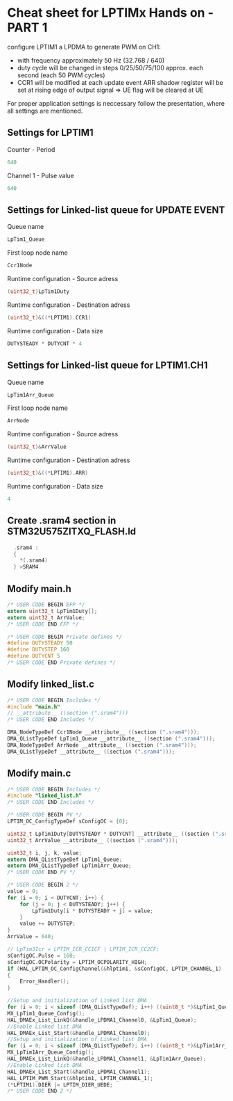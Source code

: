 # Cheat sheet for LPTIMx Hands on - PART 1
configure LPTIM1 a LPDMA to generate PWM on CH1:
- with frequency approximately 50 Hz (32.768 / 640)
- duty cycle will be changed in steps 0/25/50/75/100 approx. each second (each 50 PWM cycles)
- CCR1 will be modified at each update event
ARR shadow register will be set at rising edge of output signal => UE flag will be cleared at UE 

For proper application settings is neccessary follow the presentation, where all settings are mentioned.

## Settings for LPTIM1
Counter - Period
```c
640
```
Channel 1 - Pulse value
```c
640
```

## Settings for Linked-list queue for UPDATE EVENT 
Queue name
```c
LpTim1_Queue
```
First loop node name
```c
Ccr1Node
```
Runtime configuration - Source adress
```c
(uint32_t)LpTim1Duty
```
Runtime configuration - Destination adress
```c
(uint32_t)&((*LPTIM1).CCR1)
```
Runtime configuration - Data size
```c
DUTYSTEADY * DUTYCNT * 4
```

## Settings for Linked-list queue for LPTIM1.CH1  
Queue name
```c
LpTim1Arr_Queue
```
First loop node name
```c
ArrNode
```
Runtime configuration - Source adress
```c
(uint32_t)&ArrValue
```
Runtime configuration - Destination adress
```c
(uint32_t)&((*LPTIM1).ARR)
```
Runtime configuration - Data size
```c
4
```
## Create .sram4 section in STM32U575ZITXQ_FLASH.ld
```c
  .sram4 :
  {
    *(.sram4) 
  } >SRAM4

```
## Modify main.h
```c
/* USER CODE BEGIN EFP */
extern uint32_t LpTim1Duty[];
extern uint32_t ArrValue;
/* USER CODE END EFP */
```
```c
/* USER CODE BEGIN Private defines */
#define DUTYSTEADY 50
#define DUTYSTEP 160
#define DUTYCNT 5
/* USER CODE END Private defines */
```
## Modify linked_list.c
```c
/* USER CODE BEGIN Includes */
#include "main.h"
// __attribute__ ((section (".sram4")))
/* USER CODE END Includes */

DMA_NodeTypeDef Ccr1Node __attribute__ ((section (".sram4")));
DMA_QListTypeDef LpTim1_Queue __attribute__ ((section (".sram4")));
DMA_NodeTypeDef ArrNode __attribute__ ((section (".sram4")));
DMA_QListTypeDef __attribute__ ((section (".sram4")));
```
## Modify main.c
```c
/* USER CODE BEGIN Includes */
#include "linked_list.h"
/* USER CODE END Includes */
```
```c
/* USER CODE BEGIN PV */
LPTIM_OC_ConfigTypeDef sConfigOC = {0};

uint32_t LpTim1Duty[DUTYSTEADY * DUTYCNT] __attribute__ ((section (".sram4")));
uint32_t ArrValue __attribute__ ((section (".sram4")));

uint32_t i, j, k, value;
extern DMA_QListTypeDef LpTim1_Queue;
extern DMA_QListTypeDef LpTim1Arr_Queue;
/* USER CODE END PV */
```
```c
/* USER CODE BEGIN 2 */
value = 0;
for (i = 0; i < DUTYCNT; i++) {
    for (j = 0; j < DUTYSTEADY; j++) {
        LpTim1Duty[i * DUTYSTEADY + j] = value;
    }
    value += DUTYSTEP;
}
ArrValue = 640;

// LpTim3Icr = LPTIM_ICR_CC1CF | LPTIM_ICR_CC2CF;
sConfigOC.Pulse = 160;
sConfigOC.OCPolarity = LPTIM_OCPOLARITY_HIGH;
if (HAL_LPTIM_OC_ConfigChannel(&hlptim1, &sConfigOC, LPTIM_CHANNEL_1) != HAL_OK)
{
    Error_Handler();
}

//Setup and initialization of Linked list DMA
for (i = 0; i < sizeof (DMA_QListTypeDef); i++) ((uint8_t *)&LpTim1_Queue)[i] = 0;
MX_LpTim1_Queue_Config();
HAL_DMAEx_List_LinkQ(&handle_LPDMA1_Channel0, &LpTim1_Queue);
//Enable Linked list DMA
HAL_DMAEx_List_Start(&handle_LPDMA1_Channel0);
//Setup and initialization of Linked list DMA
for (i = 0; i < sizeof (DMA_QListTypeDef); i++) ((uint8_t *)&LpTim1Arr_Queue)[i] = 0;
MX_LpTim1Arr_Queue_Config();
HAL_DMAEx_List_LinkQ(&handle_LPDMA1_Channel1, &LpTim1Arr_Queue);
//Enable Linked list DMA
HAL_DMAEx_List_Start(&handle_LPDMA1_Channel1);
HAL_LPTIM_PWM_Start(&hlptim1, LPTIM_CHANNEL_1);
(*LPTIM1).DIER |= LPTIM_DIER_UEDE;
/* USER CODE END 2 */
```